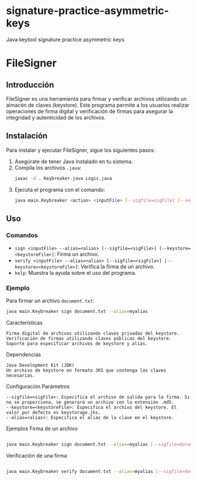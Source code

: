 # signature-practice-asymmetric-keys
Java keytool signature practice asymmetric keys

# FileSigner

## Introducción
FileSigner es una herramienta para firmar y verificar archivos utilizando un almacén de claves (keystore). Este programa permite a los usuarios realizar operaciones de firma digital y verificación de firmas para asegurar la integridad y autenticidad de los archivos.

## Instalación
Para instalar y ejecutar FileSigner, sigue los siguientes pasos:

1. Asegúrate de tener Java instalado en tu sistema.
2. Compila los archivos `.java`:
    ```sh
    javac -d . Keybreaker.java Logic.java
    ```
3. Ejecuta el programa con el comando:
    ```sh
    java main.Keybreaker <action> <inputFile> [--sigfile=sigFile] [--keystore=keystoreFile] [--alias=alias]
    ```

## Uso
### Comandos
- `sign <inputFile> --alias=<alias> [--sigfile=<sigFile>] [--keystore=<keystoreFile>]`: Firma un archivo.
- `verify <inputFile> --alias=<alias> [--sigfile=<sigFile>] [--keystore=<keystoreFile>]`: Verifica la firma de un archivo.
- `help`: Muestra la ayuda sobre el uso del programa.

### Ejemplo
Para firmar un archivo `document.txt`:
```sh
java main.Keybreaker sign document.txt --alias=myalias
```
Características

    Firma digital de archivos utilizando claves privadas del keystore.
    Verificación de firmas utilizando claves públicas del keystore.
    Soporte para especificar archivos de keystore y alias.

Dependencias

    Java Development Kit (JDK)
    Un archivo de keystore en formato JKS que contenga las claves necesarias.

Configuración
Parámetros

    --sigfile=<sigFile>: Especifica el archivo de salida para la firma. Si no se proporciona, se generará un archivo con la extensión .md5.
    --keystore=<keystoreFile>: Especifica el archivo del keystore. El valor por defecto es keystorage.jks.
    --alias=<alias>: Especifica el alias de la clave en el keystore.

Ejemplos
Firma de un archivo

```sh

java main.Keybreaker sign document.txt --alias=myalias [--sigfile=document.md5] [--keystore=mykeystore.jks]
```
Verificación de una firma

```sh

java main.Keybreaker verify document.txt --alias=myalias [--sigfile=document.md5] [--keystore=mykeystore.jks]
```


